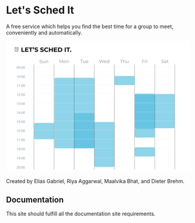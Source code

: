# Let's Sched It
A free service which helps you find the best time for a group to meet, conveniently and automatically.  

![Mockup](documentation/Mockups/Desktop-Calendar-Group.png)

Created by Elias Gabriel, Riya Aggarwal, Maalvika Bhat, and Dieter Brehm.

## Documentation
This site should fulfill all the documentation site requirements.
